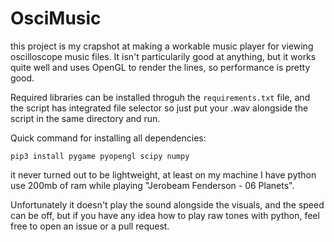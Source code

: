 # OsciMusic

this project is my crapshot at making a workable music player for viewing oscilloscope music files.
It isn't particularily good at anything, but it works quite well and uses OpenGL to render the lines, so performance is pretty good.

Required libraries can be installed throguh the `requirements.txt` file, and the script has integrated file selector so just put your .wav alongside the script in the same directory and run. 

Quick command for installing all dependencies: 
```commandline
pip3 install pygame pyopengl scipy numpy
```

it never turned out to be lightweight, at least on my machine I have python use 200mb of ram while playing "Jerobeam Fenderson - 06 Planets".

Unfortunately it doesn't play the sound alongside the visuals, and the speed can be off, but if you have any idea how to play raw tones with python, feel free to open an issue or a pull request.

